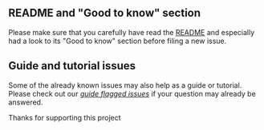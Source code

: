 ## README and "Good to know" section

Please make sure that you carefully have read the [README](https://github.com/4commerce-technologies-AG/meteor) and especially had a look to its "Good to know" section before filing a new issue.

## Guide and tutorial issues

Some of the already known issues may also help as a guide or tutorial. Please check out our [_guide flagged issues_](https://github.com/4commerce-technologies-AG/meteor/issues?q=+label%3Aflag%3Aguide+) if your question may already be answered.


Thanks for supporting this project
